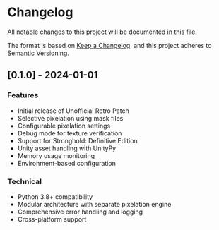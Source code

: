 # Changelog

All notable changes to this project will be documented in this file.

The format is based on [Keep a Changelog](https://keepachangelog.com/en/1.0.0/),
and this project adheres to [Semantic Versioning](https://semver.org/spec/v2.0.0.html).

## [0.1.0] - 2024-01-01

### Features
- Initial release of Unofficial Retro Patch
- Selective pixelation using mask files
- Configurable pixelation settings
- Debug mode for texture verification
- Support for Stronghold: Definitive Edition
- Unity asset handling with UnityPy
- Memory usage monitoring
- Environment-based configuration

### Technical
- Python 3.8+ compatibility
- Modular architecture with separate pixelation engine
- Comprehensive error handling and logging
- Cross-platform support